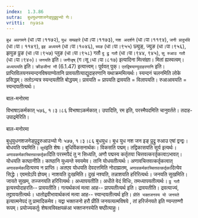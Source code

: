 ```yaml
---
index:  1.3.86
sutra:  बुधयुधनशजनेङ्प्रुद्रुम्रुभ्यो णेः।
vritti:  nyasa
---
```


`बुध अवगमने` (धा।पा।११७२), `युध सम्प्रहारे` (धा।पा।११७३), `णश अदर्शने` (धा।पा।११९४), `जनी प्रादुर्भावे` (धा।पा। ११४९), `इह अध्ययने` (धा।पा।१०४६), `च्यङ` (धा।पा।९५५) छ्युङ्, ज्युङ (धा।पा।९५६), झयुङ प्रुङ (धा।पा।९५७) प्लुङ (धा।पा।९५८) गतौ `दु द्रु गतौ` (धा।पा।९४४, ९४५), `सु रुआउ गतौ` (धा।पा।९४०)। `जनयति` इति। `जनीजृष्` (ग।सू।धा।पा।८१७) इत्यादिना मित्संज्ञा। मितां ह्यस्वत्वम्। `अध्यापयति` इति। `क्रीडजीनां णौ` (6.1.47) इत्यात्त्वम्। पूर्ववत् पुक्। `एतद्विषयाण्युदाहरणानि` इति। प्राप्तिविलयनस्यन्दनविषयाण्येतानि प्रावयतीत्याद्युदाहरणानि यथाक्रममित्यर्थः। स्यन्दनं चलनमिति लोके प्रसिद्धम्। ततोऽन्यत्र स्यन्दयतीति बोद्धयम्। प्रावयति = प्रापयति द्रावयति = विलापयति। रुआआवयति = स्यन्दयतीत्यर्थः।




बाल-मनोरमा

विभाषाऽकर्मकात् ५७६, १।३।८६ विभाषाऽकर्मकात्। उपादिति, रम इति, परस्मैपदमिति चानुवर्तते। तदाह- उपाद्रमेरिति। 


बाल-मनोरमा

बुधुयुधनशजनेङ्प्रुद्रुरुआउभ्यो णेः ५७७, १।३।८६ बुधयुध। बुध युध नश जन इङ् प्रुद्रु रुआउ एषां द्वन्द्वः। बोधयति पद्ममिति। `सूर्य`इति शेषः। बुधिर्विकसनार्थकः। विकसति पद्मम्। तद्विकासयति सूर्य इत्यर्थः। `अणावकर्मकाच्चित्तवत्कर्तृका`दिति परस्मपैदं तु न सिध्यति, अणौ पद्मस्य कर्तृतया चित्तवत्करर्तृकत्वाऽभावत्। योधयति काष्ठानीति। काष्ठानि युध्यन्ते स्वयमेव। तानि योधयतीत्यर्थः। अणावचित्तवत्कर्तृकत्वात् `अणावकर्मका`दित्यस्य न प्राप्तिः। अतएव योधयति देवदत्तमिति नोदाह्मतम्, `अणावकर्मकाच्चित्तवत्कर्तृका`दित्येव सिद्धेः। एवमग्रेऽपि ज्ञेयम्। नाशयति दुःखमिति। दुखं नश्यति, तन्नाशयति हरिरित्यर्थः। जनयति सुखमिति। जायते सुखम्, तज्जनयति हरिरित्यर्थः। अध्यापयतीति। अधीते वेदं विधिः, तमध्यापयतीत्यर्थः। `प्रु गतौ` इत्यस्योदाहरति-- प्रावयतीति। गत्यर्थकत्वं मत्वा आह-- प्रापयतीत्यर्थ इति। द्रावयतीति। द्रवत्याज्यं, तद्द्रावयतीत्यर्थः। धातोद्र्रवीभावार्थकत्वं मत्वा आह-- स्यान्दयतीत्यर्थ इति। `प्रीतिं भक्तजनस्य यो जनयते` इत्यात्मनेपदं तु प्रामादिकमेव। यद्वा भक्तजनो हरौ प्रीतिं जनयत्यत्मविषये , तां हरिर्जनयते इति ण्यन्ताण्णौ रूपम्। प्रयोज्यकर्तुः शेषत्वविवक्षय#आ भक्तजनस्येति षष्ठीत्याहुः।
